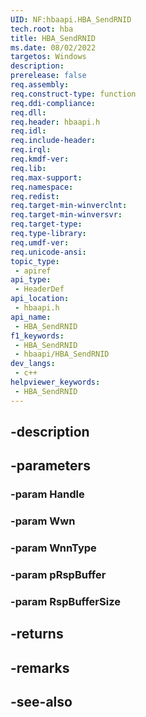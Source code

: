 ```yaml
---
UID: NF:hbaapi.HBA_SendRNID
tech.root: hba
title: HBA_SendRNID
ms.date: 08/02/2022
targetos: Windows
description: 
prerelease: false
req.assembly: 
req.construct-type: function
req.ddi-compliance: 
req.dll: 
req.header: hbaapi.h
req.idl: 
req.include-header: 
req.irql: 
req.kmdf-ver: 
req.lib: 
req.max-support: 
req.namespace: 
req.redist: 
req.target-min-winverclnt: 
req.target-min-winversvr: 
req.target-type: 
req.type-library: 
req.umdf-ver: 
req.unicode-ansi: 
topic_type:
 - apiref
api_type:
 - HeaderDef
api_location:
 - hbaapi.h
api_name:
 - HBA_SendRNID
f1_keywords:
 - HBA_SendRNID
 - hbaapi/HBA_SendRNID
dev_langs:
 - c++
helpviewer_keywords:
 - HBA_SendRNID
---
```


## -description

## -parameters

### -param Handle

### -param Wwn

### -param WnnType

### -param pRspBuffer

### -param RspBufferSize

## -returns

## -remarks

## -see-also

